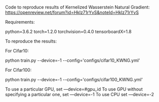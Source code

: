 
Code to reproduce results of Kernelized Wasserstein Natural Gradient: https://openreview.net/forum?id=Hklz71rYvS&noteId=Hklz71rYvS



Requirements:

python=3.6.2
torch=1.2.0
torchvision=0.4.0
tensorboardX=1.8


To reproduce the results:

For Cifar10:

python train.py --device=-1 --config='configs/cifar10_KWNG.yml' 

For Cifar100:

python train.py --device=-1 --config='configs/cifar100_KWNG.yml' 



To use a particular GPU, set —device=#gpu_id
To use GPU without specifying a particular one, set —device=-1
To use CPU set —device=-2


